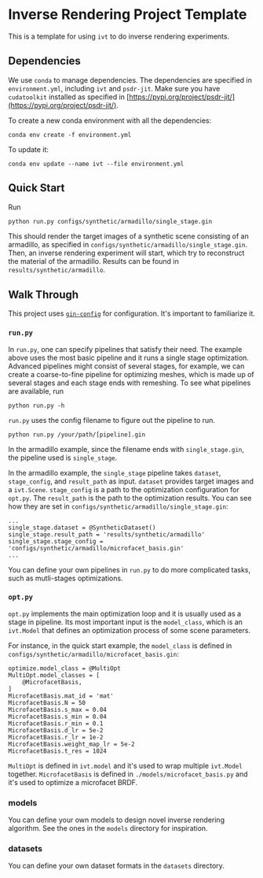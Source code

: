 # Inverse Rendering Project Template
This is a template for using `ivt` to do inverse rendering experiments. 

## Dependencies
We use `conda` to manage dependencies. The dependencies are specified in `environment.yml`, including `ivt` and `psdr-jit`. Make sure you have `cudatoolkit` installed as specified in [https://pypi.org/project/psdr-jit/](https://pypi.org/project/psdr-jit/).

To create a new conda environment with all the dependencies:
```
conda env create -f environment.yml
```

To update it:
```
conda env update --name ivt --file environment.yml
```

## Quick Start
Run 
```bash
python run.py configs/synthetic/armadillo/single_stage.gin
```
This should render the target images of a synthetic scene consisting of an armadillo, as specified in `configs/synthetic/armadillo/single_stage.gin`. Then, an inverse rendering experiment will start, which try to reconstruct the material of the armadillo. Results can be found in `results/synthetic/armadillo`.

## Walk Through
This project uses [`gin-config`](https://github.com/google/gin-config) for configuration. It's important to familiarize it.
### `run.py`
In `run.py`, one can specify pipelines that satisfy their need. The example above uses the most basic pipeline and it runs a single stage optimization. Advanced pipelines might consist of several stages, for example, we can create a coarse-to-fine pipeline for optimizing meshes, which is made up of several stages and each stage ends with remeshing. 
To see what pipelines are available, run
```
python run.py -h
```
`run.py` uses the config filename to figure out the pipeline to run. 
```
python run.py /your/path/[pipeline].gin
```
In the armadillo example, since the filename ends with `single_stage.gin`, the pipeline used is `single_stage`. 

In the armadillo example, the `single_stage` pipeline takes `dataset`, `stage_config`, and `result_path` as input. `dataset` provides target images and a `ivt.Scene`. `stage_config` is a path to the optimization configuration for `opt.py`. The `result_path` is the path to the optimization results. You can see how they are set in `configs/synthetic/armadillo/single_stage.gin`:
```
...
single_stage.dataset = @SyntheticDataset()
single_stage.result_path = 'results/synthetic/armadillo'
single_stage.stage_config = 'configs/synthetic/armadillo/microfacet_basis.gin'
...
```

You can define your own pipelines in `run.py` to do more complicated tasks, such as mutli-stages optimizations.

### `opt.py`
`opt.py` implements the main optimization loop and it is usually used as a stage in pipeline. Its most important input is the `model_class`, which is an `ivt.Model` that defines an optimization process of some scene parameters. 

For instance, in the quick start example, the `model_class` is defined in `configs/synthetic/armadillo/microfacet_basis.gin`:
```
optimize.model_class = @MultiOpt
MultiOpt.model_classes = [
    @MicrofacetBasis,
]
MicrofacetBasis.mat_id = 'mat'
MicrofacetBasis.N = 50
MicrofacetBasis.s_max = 0.04
MicrofacetBasis.s_min = 0.04
MicrofacetBasis.r_min = 0.1
MicrofacetBasis.d_lr = 5e-2
MicrofacetBasis.r_lr = 1e-2
MicrofacetBasis.weight_map_lr = 5e-2
MicrofacetBasis.t_res = 1024
```
`MultiOpt` is defined in `ivt.model` and it's used to wrap multiple `ivt.Model` together. `MicrofacetBasis` is defined in `./models/microfacet_basis.py` and it's used to optimize a microfacet BRDF. 


### models
You can define your own models to design novel inverse rendering algorithm. See the ones in the `models` directory for inspiration. 

### datasets
You can define your own dataset formats in the `datasets` directory. 


